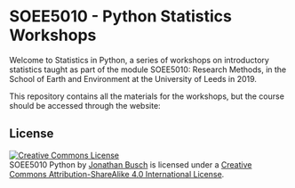 # SOEE5010 - Python Statistics Workshops

Welcome to Statistics in Python, a series of workshops on introductory statistics taught as part of the module SOEE5010: Research Methods, in the School of Earth and Environment at the University of Leeds in 2019.

This repository contains all the materials for the workshops, but the course should be accessed through the website: 

## License

<a rel="license" href="http://creativecommons.org/licenses/by-sa/4.0/"><img alt="Creative Commons License" style="border-width:0" src="https://i.creativecommons.org/l/by-sa/4.0/88x31.png" /></a><br /><span xmlns:dct="http://purl.org/dc/terms/" property="dct:title">SOEE5010 Python</span> by <a xmlns:cc="http://creativecommons.org/ns#" href="http://jonathanbusch.com" property="cc:attributionName" rel="cc:attributionURL">Jonathan Busch</a> is licensed under a <a rel="license" href="http://creativecommons.org/licenses/by-sa/4.0/">Creative Commons Attribution-ShareAlike 4.0 International License</a>.
